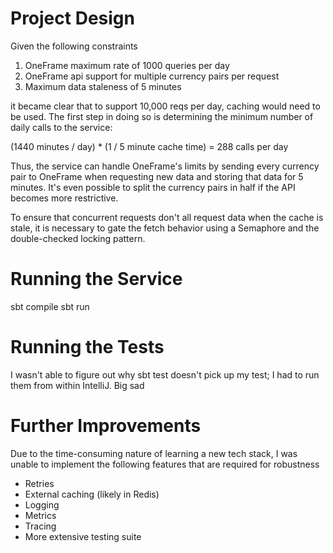 # Project Design

Given the following constraints

1. OneFrame maximum rate of 1000 queries per day
2. OneFrame api support for multiple currency pairs per request
3. Maximum data staleness of 5 minutes

it became clear that to support 10,000 reqs per day, caching would need to be used. The first step in doing so is
determining the minimum number of daily calls to the service:

(1440 minutes / day) * (1 / 5 minute cache time) = 288 calls per day

Thus, the service can handle OneFrame's limits by sending every currency pair to OneFrame when requesting new data and
storing that data for 5 minutes. It's even possible to split the currency pairs in half if the API becomes more
restrictive.

To ensure that concurrent requests don't all request data when the cache is stale, it is necessary to gate the fetch
behavior using a Semaphore and the double-checked locking pattern. 

# Running the Service

sbt compile
sbt run

# Running the Tests

I wasn't able to figure out why sbt test doesn't pick up my test; I had to run them from within IntelliJ. Big sad

# Further Improvements

Due to the time-consuming nature of learning a new tech stack, I was unable to implement the following features that
are required for robustness

* Retries
* External caching (likely in Redis)
* Logging
* Metrics
* Tracing
* More extensive testing suite